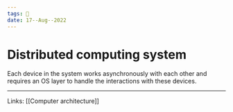 ```yaml
---
tags: 🌱
date: 17--Aug--2022
---
```


# Distributed computing system

Each device in the system works asynchronously with each other and requires an OS layer to handle the interactions with these devices.

---
Links: [[Computer architecture]] 